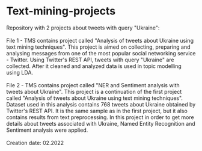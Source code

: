 # Text-mining-projects

Repository with 2 projects about tweets with query "Ukraine":<br />
<br />
File 1 - TMS contains project called "Analysis of tweets about Ukraine using text mining techniques". This project is aimed on collecting, preparing and analysing messages from one of the most popular social networking service - Twitter. Using Twitter's REST API, tweets with query "Ukraine" are collected. After it cleaned and analyzed data is used in topic modelling using LDA. <br />
<br />
File 2 - TMS contains project called "NER and Sentiment analysis with tweets about Ukraine". This project is a continuation of the first project called "Analysis of tweets about Ukraine using text mining techniques". Dataset used in this analysis contains 768 tweets about Ukraine obtained by Twitter's REST API. It is the same sample as in the first project, but it also contains results from text preprocessing. In this project in order to get more details about tweets associated with Ukraine, Named Entity Recognition and Sentiment analysis were applied.<br />
 <br />
Creation date: 02.2022
